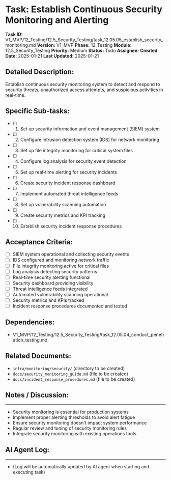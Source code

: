 # Task: Establish Continuous Security Monitoring and Alerting

**Task ID:** V1_MVP/12_Testing/12.5_Security_Testing/task_12.05.05_establish_security_monitoring.md
**Version:** V1_MVP
**Phase:** 12_Testing
**Module:** 12.5_Security_Testing
**Priority:** Medium
**Status:** Todo
**Assignee:**
**Created Date:** 2025-01-21
**Last Updated:** 2025-01-21

## Detailed Description:
Establish continuous security monitoring system to detect and respond to security threats, unauthorized access attempts, and suspicious activities in real-time.

## Specific Sub-tasks:
- [ ] 1. Set up security information and event management (SIEM) system
- [ ] 2. Configure intrusion detection system (IDS) for network monitoring
- [ ] 3. Set up file integrity monitoring for critical system files
- [ ] 4. Configure log analysis for security event detection
- [ ] 5. Set up real-time alerting for security incidents
- [ ] 6. Create security incident response dashboard
- [ ] 7. Implement automated threat intelligence feeds
- [ ] 8. Set up vulnerability scanning automation
- [ ] 9. Create security metrics and KPI tracking
- [ ] 10. Establish security incident response procedures

## Acceptance Criteria:
- [ ] SIEM system operational and collecting security events
- [ ] IDS configured and monitoring network traffic
- [ ] File integrity monitoring active for critical files
- [ ] Log analysis detecting security patterns
- [ ] Real-time security alerting functional
- [ ] Security dashboard providing visibility
- [ ] Threat intelligence feeds integrated
- [ ] Automated vulnerability scanning operational
- [ ] Security metrics and KPIs tracked
- [ ] Incident response procedures documented and tested

## Dependencies:
- V1_MVP/12_Testing/12.5_Security_Testing/task_12.05.04_conduct_penetration_testing.md

## Related Documents:
- `infra/monitoring/security/` (directory to be created)
- `docs/security_monitoring_guide.md` (file to be created)
- `docs/incident_response_procedures.md` (file to be created)

## Notes / Discussion:
---
* Security monitoring is essential for production systems
* Implement proper alerting thresholds to avoid alert fatigue
* Ensure security monitoring doesn't impact system performance
* Regular review and tuning of security monitoring rules
* Integrate security monitoring with existing operations tools

## AI Agent Log:
---
* (Log will be automatically updated by AI agent when starting and executing task)
